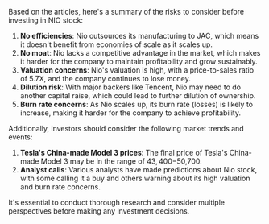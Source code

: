 Based on the articles, here's a summary of the risks to consider before investing in NIO stock:

1. **No efficiencies**: Nio outsources its manufacturing to JAC, which means it doesn't benefit from economies of scale as it scales up.
2. **No moat**: Nio lacks a competitive advantage in the market, which makes it harder for the company to maintain profitability and grow sustainably.
3. **Valuation concerns**: Nio's valuation is high, with a price-to-sales ratio of 5.7X, and the company continues to lose money.
4. **Dilution risk**: With major backers like Tencent, Nio may need to do another capital raise, which could lead to further dilution of ownership.
5. **Burn rate concerns**: As Nio scales up, its burn rate (losses) is likely to increase, making it harder for the company to achieve profitability.

Additionally, investors should consider the following market trends and events:

1. **Tesla's China-made Model 3 prices**: The final price of Tesla's China-made Model 3 may be in the range of $43,400-$50,700.
2. **Analyst calls**: Various analysts have made predictions about Nio stock, with some calling it a buy and others warning about its high valuation and burn rate concerns.

It's essential to conduct thorough research and consider multiple perspectives before making any investment decisions.
